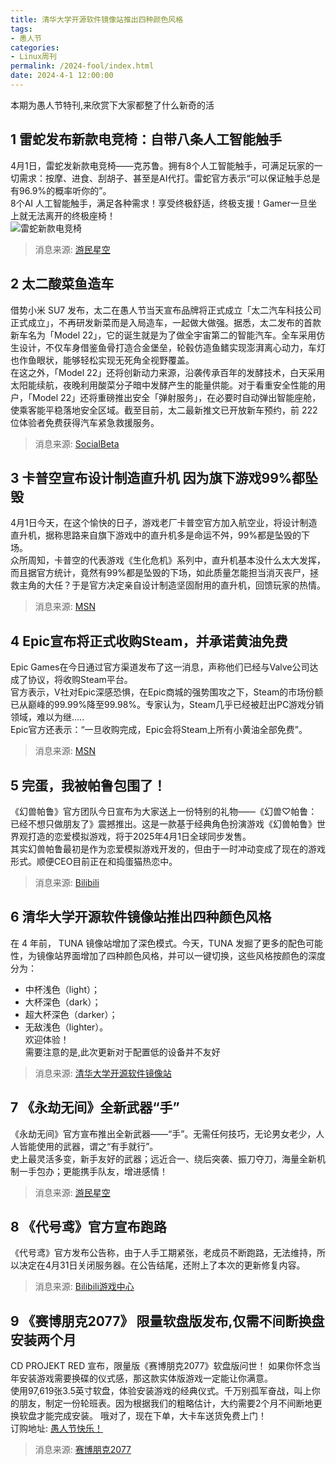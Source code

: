 ```yaml
---
title: 清华大学开源软件镜像站推出四种颜色风格
tags: 
- 愚人节
categories: 
- Linux周刊
permalink: /2024-fool/index.html
date: 2024-4-1 12:00:00
---
```


本期为愚人节特刊,来欣赏下大家都整了什么新奇的活   

## 1 雷蛇发布新款电竞椅：自带八条人工智能触手
4月1日，雷蛇发新款电竞椅——克苏鲁。拥有8个人工智能触手，可满足玩家的一切需求：按摩、进食、刮胡子、甚至是AI代打。雷蛇官方表示“可以保证触手总是有96.9%的概率听你的”。   
8个AI 人工智能触手，满足各种需求！享受终极舒适，终极支援！Gamer一旦坐上就无法离开的终极座椅！   
![雷蛇新款电竞椅](/docs/assets/img/2024/fool/leiishe.jpg "雷蛇新款电竞椅")
> 消息来源: [游民星空](https://www.gamersky.com/news/202404/1727485.shtml)


## 2 太二酸菜鱼造车
借势小米 SU7 发布，太二在愚人节当天宣布品牌将正式成立「太二汽车科技公司正式成立」，不再研发新菜而是入局造车，一起做大做强。据悉，太二发布的首款新车名为「Model 22」，它的诞生就是为了做全宇宙第二的智能汽车。全车采用仿生设计，不仅车身借鉴鱼骨打造合金堡垒，轮毂仿造鱼鳍实现澎湃离心动力，车灯也作鱼眼状，能够轻松实现无死角全视野覆盖。    
在这之外，「Model 22」还将创新动力来源，沿袭传承百年的发酵技术，白天采用太阳能续航，夜晚利用酸菜分子暗中发酵产生的能量供能。对于看重安全性能的用户，「Model 22」还将重磅推出安全「弹射服务」，在必要时自动弹出智能座舱，使乘客能平稳落地安全区域。截至目前，太二最新推文已开放新车预约，前 222 位体验者免费获得汽车紧急救援服务。
> 消息来源: [SocialBeta](https://socialbeta.com/c/20486)


## 3 卡普空宣布设计制造直升机 因为旗下游戏99%都坠毁
4月1日今天，在这个愉快的日子，游戏老厂卡普空官方加入航空业，将设计制造直升机，据称思路来自旗下游戏中的直升机多是命运不舛，99%都是坠毁的下场。   
众所周知，卡普空的代表游戏《生化危机》系列中，直升机基本没什么太大发挥，而且据官方统计，竟然有99%都是坠毁的下场，如此质量怎能担当消灭丧尸，拯救主角的大任？于是官方决定亲自设计制造坚固耐用的直升机，回馈玩家的热情。   
> 消息来源: [MSN](https://www.msn.cn/zh-cn/news/other/%E5%8D%A1%E6%99%AE%E7%A9%BA%E5%AE%A3%E5%B8%83%E8%AE%BE%E8%AE%A1%E5%88%B6%E9%80%A0%E7%9B%B4%E5%8D%87%E6%9C%BA-%E5%9B%A0%E4%B8%BA%E6%97%97%E4%B8%8B%E6%B8%B8%E6%88%8F99-%E9%83%BD%E5%9D%A0%E6%AF%81/ar-BB1kR2SB)


## 4 Epic宣布将正式收购Steam，并承诺黄油免费
Epic Games在今日通过官方渠道发布了这一消息，声称他们已经与Valve公司达成了协议，将收购Steam平台。   
官方表示，V社对Epic深感恐惧，在Epic商城的强势围攻之下，Steam的市场份额已从巅峰的99.99%降至99.98%。专家认为，Steam几乎已经被赶出PC游戏分销领域，难以为继.....   
Epic官方还表示：“一旦收购完成，Epic会将Steam上所有小黄油全部免费”。
> 消息来源: [MSN](https://www.msn.cn/zh-cn/news/other/%E4%BB%80%E4%B9%88-epic%E5%AE%A3%E5%B8%83%E5%B0%86%E6%AD%A3%E5%BC%8F%E6%94%B6%E8%B4%ADsteam-%E5%B9%B6%E6%89%BF%E8%AF%BA%E5%85%8D%E8%B4%B9%E6%B8%B8%E6%88%8F/ar-BB1kRuKk#:~:text=Epic,Games%E5%9C%A8%E4%BB%8A%E6%97%A5%E9%80%9A%E8%BF%87%E5%AE%98%E6%96%B9%E6%B8%A0%E9%81%93%E5%8F%91%E5%B8%83%E4%BA%86%E8%BF%99%E4%B8%80%E6%B6%88%E6%81%AF%EF%BC%8C%E5%A3%B0%E7%A7%B0%E4%BB%96%E4%BB%AC%E5%B7%B2%E7%BB%8F%E4%B8%8EValve%E5%85%AC%E5%8F%B8%E8%BE%BE%E6%88%90%E4%BA%86%E5%8D%8F%E8%AE%AE%EF%BC%8C%E5%B0%86%E6%94%B6%E8%B4%ADSteam%E5%B9%B3%E5%8F%B0%E3%80%82%20%E5%AE%98%E6%96%B9%E8%A1%A8%E7%A4%BA%EF%BC%8CV%E7%A4%BE%E5%AF%B9Epic%E6%B7%B1%E6%84%9F%E6%81%90%E6%83%A7%EF%BC%8C%E5%9C%A8Epic%E5%95%86%E5%9F%8E%E7%9A%84%E5%BC%BA%E5%8A%BF%E5%9B%B4%E6%94%BB%E4%B9%8B%E4%B8%8B%EF%BC%8CSteam%E7%9A%84%E5%B8%82%E5%9C%BA%E4%BB%BD%E9%A2%9D%E5%B7%B2%E4%BB%8E%E5%B7%85%E5%B3%B0%E7%9A%8499.99%25%E9%99%8D%E8%87%B399.98%25%E3%80%82)


## 5 完蛋，我被帕鲁包围了！
《幻兽帕鲁》官方团队今日宣布为大家送上一份特别的礼物——《幻兽♡帕鲁：已经不想只做朋友了》震撼推出。这是一款基于经典角色扮演游戏《幻兽帕鲁》世界观打造的恋爱模拟游戏，将于2025年4月1日全球同步发售。   
其实幻兽帕鲁最初是作为恋爱模拟游戏开发的，但由于一时冲动变成了现在的游戏形式。顺便CEO目前正在和捣蛋猫热恋中。
> 消息来源: [Bilibili](https://www.bilibili.com/video/BV1UD421V7Hc/?vd_source=0106d6ea962193579c35028acf7a68d2)


## 6 清华大学开源软件镜像站推出四种颜色风格
在 4 年前， TUNA 镜像站增加了深色模式。今天，TUNA 发掘了更多的配色可能性，为镜像站界面增加了四种颜色风格，并可以一键切换，这些风格按颜色的深度分为：   
* 中杯浅色（light）；   
* 大杯深色（dark）；   
* 超大杯深色（darker）；   
* 无敌浅色（lighter）。   
欢迎体验！   
需要注意的是,此次更新对于配置低的设备并不友好   
> 消息来源: [清华大学开源软件镜像站](https://mirror.tuna.tsinghua.edu.cn/news/#darker-mode-and-more)


## 7 《永劫无间》全新武器“手”
《永劫无间》官方宣布推出全新武器——“手”。无需任何技巧，无论男女老少，人人皆能使用的武器，谓之“有手就行”。   
史上最灵活多变，新手友好的武器；远近合一、绕后突袭、振刀夺刀，海量全新机制一手包办；更能携手队友，增进感情！
> 消息来源: [游民星空](https://www.gamersky.com/news/202404/1727299.shtml)

## 8 《代号鸢》官方宣布跑路
《代号鸢》官方发布公告称，由于人手工期紧张，老成员不断跑路，无法维持，所以决定在4月31日关闭服务器。在公告结尾，还附上了本次的更新修复内容。   
> 消息来源: [Bilibili游戏中心](https://wiki.biligame.com/yuan/%E5%85%AC%E5%91%8A-2024%E5%B9%B44%E6%9C%881%E6%97%A5)


## 9 《赛博朋克2077》 限量软盘版发布,仅需不间断换盘安装两个月
CD PROJEKT RED 宣布，限量版《赛博朋克2077》软盘版问世！ 如果你怀念当年安装游戏需要换碟的仪式感，那这款实体版游戏一定能让你满意。   
使用97,619张3.5英寸软盘，体验安装游戏的经典仪式。千万别孤军奋战，叫上你的朋友，制定一份轮班表。因为根据我们的粗略估计，大约需要2个月不间断地更换软盘才能完成安装。 哦对了，现在下单，大卡车送货免费上门！   
订购地址: [愚人节快乐！](https://www.cyberpunk.net/zh-cn/april-fools)
> 消息来源: [赛博朋克2077](https://www.cyberpunk.net/zh-cn/news/50143/xian-liang-kuan-sai-bo-peng-ke-2077-ruan-pan-ban-wen-shi)
 